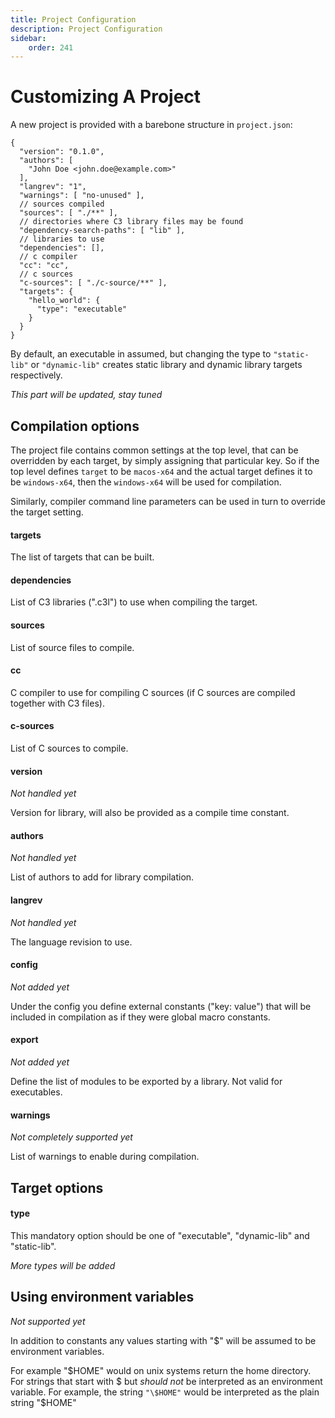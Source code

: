 ```yaml
---
title: Project Configuration
description: Project Configuration
sidebar:
    order: 241
---
```

# Customizing A Project

A new project is provided with a barebone structure in `project.json`:


```json5
{
  "version": "0.1.0",
  "authors": [
    "John Doe <john.doe@example.com>"
  ],
  "langrev": "1",
  "warnings": [ "no-unused" ],
  // sources compiled
  "sources": [ "./**" ],
  // directories where C3 library files may be found
  "dependency-search-paths": [ "lib" ],
  // libraries to use
  "dependencies": [],
  // c compiler
  "cc": "cc",
  // c sources
  "c-sources": [ "./c-source/**" ],
  "targets": {
    "hello_world": {
      "type": "executable"
    }
  }
}
```
        

By default, an executable in assumed, but changing the type to `"static-lib"` or `"dynamic-lib"` 
creates static library and dynamic library targets respectively.

*This part will be updated, stay tuned* 

## Compilation options

The project file contains common settings at the top level, that can be overridden by each
target, by simply assigning that particular key. So if the top level defines `target` to be `macos-x64`
and the actual target defines it to be `windows-x64`, then the `windows-x64` will be used for compilation.

Similarly, compiler command line parameters can be used in turn to override the target setting.

#### targets

The list of targets that can be built.

#### dependencies

List of C3 libraries (".c3l") to use when compiling the target.

#### sources

List of source files to compile.

#### cc

C compiler to use for compiling C sources (if C sources are compiled together with C3 files).

#### c-sources

List of C sources to compile.

#### version

*Not handled yet*

Version for library, will also be provided as a compile time constant.

#### authors

*Not handled yet*

List of authors to add for library compilation.

#### langrev

*Not handled yet*

The language revision to use. 

#### config

*Not added yet*

Under the config you define external constants ("key: value") that will be included in compilation as if they were global macro constants.

#### export

*Not added yet*

Define the list of modules to be exported by a library. Not valid for executables.

#### warnings

*Not completely supported yet*

List of warnings to enable during compilation.

## Target options

#### type

This mandatory option should be one of "executable", "dynamic-lib" and "static-lib".

*More types will be added*

## Using environment variables

*Not supported yet*

In addition to constants any values starting with "$" will be assumed to be environment variables.

For example "$HOME" would on unix systems return the home directory. For strings that start with $ but *should not* be interpreted as an environment variable. For example, the string `"\$HOME"` would be interpreted as the plain string "$HOME"